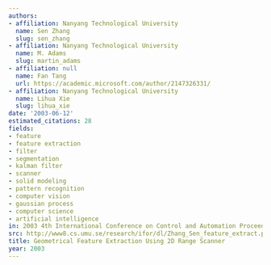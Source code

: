 ```yaml
---
authors:
- affiliation: Nanyang Technological University
  name: Sen Zhang
  slug: sen_zhang
- affiliation: Nanyang Technological University
  name: M. Adams
  slug: martin_adams
- affiliation: null
  name: Fan Tang
  url: https://academic.microsoft.com/author/2147326331/
- affiliation: Nanyang Technological University
  name: Lihua Xie
  slug: lihua_xie
date: '2003-06-12'
estimated_citations: 28
fields:
- feature
- feature extraction
- filter
- segmentation
- kalman filter
- scanner
- solid modeling
- pattern recognition
- computer vision
- gaussian process
- computer science
- artificial intelligence
in: 2003 4th International Conference on Control and Automation Proceedings
src: http://www8.cs.umu.se/research/ifor/dl/Zhang_Sen_feature_extract.pdf.pdf
title: Geometrical Feature Extraction Using 2D Range Scanner
year: 2003
---
```

